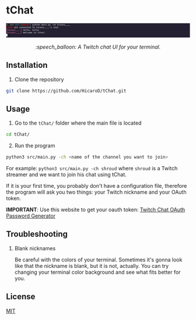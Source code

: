 # tChat

<div align="center">
 <img src="./img/new_version.png">
 <p> <i> :speech_balloon: A Twitch chat UI for your terminal. </i> </p>
</div>

## Installation

1. Clone the repository
```bash
git clone https://github.com/HicaroD/tChat.git
```

## Usage

1. Go to the `tChat/` folder where the main file is located
```bash
cd tChat/
```

2. Run the program
```bash
python3 src/main.py -ch <name of the channel you want to join>
```

For example: `python3 src/main.py -ch shroud` where `shroud` is a Twitch streamer and we want to join his chat using tChat.

If it is your first time, you probably don't have a configuration file, therefore the program will ask you two things: your Twitch nickname and your OAuth token.

**IMPORTANT**: Use this website to get your oauth token: [Twitch Chat OAuth Password Generator](https://twitchapps.com/tmi/)

## Troubleshooting

1. Blank nicknames

   Be careful with the colors of your terminal. Sometimes it's gonna look like that the nickname is blank, but it is not, actually. You can try changing your terminal color background and see what fits better for you.

## License
[MIT](./LICENSE)
